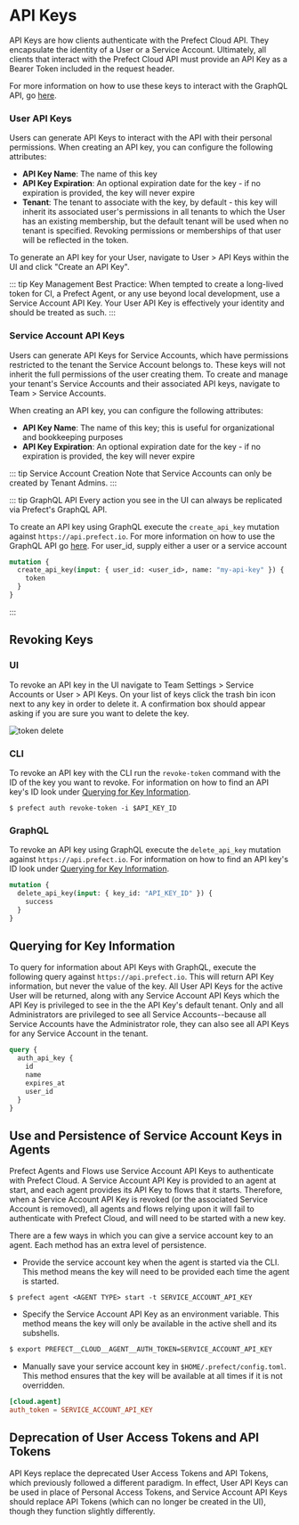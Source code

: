 # API Keys <Badge text="Cloud"/>

API Keys are how clients authenticate with the Prefect Cloud API.  They encapsulate the identity of a User or a Service Account.  Ultimately, all clients that interact with the Prefect Cloud API must provide an API Key as a Bearer Token included in the request header.

For more information on how to use these keys to interact with the GraphQL API, go [here](api.html).
### User API Keys

Users can generate API Keys to interact with the API with their personal permissions.  When creating an API key, you can configure the following attributes:

- **API Key Name**: The name of this key
- **API Key Expiration**: An optional expiration date for the key - if no expiration is provided, the key will never expire
- **Tenant**: The tenant to associate with the key, by default - this key will inherit its associated user's permissions in all tenants to which the User has an existing membership, but the default tenant will be used when no tenant is specified.  Revoking permissions or memberships of that user will be reflected in the token.

To generate an API key for your User, navigate to User > API Keys within the UI and click "Create an API Key".

::: tip Key Management
Best Practice: When tempted to create a long-lived token for CI, a Prefect Agent, or any use beyond local development, use a Service Account API Key.  Your User API Key is effectively your identity and should be treated as such.
:::

### Service Account API Keys

Users can generate API Keys for Service Accounts, which have permissions restricted to the tenant the Service Account belongs to. These keys will not inherit the full permissions of the user creating them. To create and manage your tenant's Service Accounts and their associated API keys, navigate to Team > Service Accounts.  

When creating an API key, you can configure the following attributes:

- **API Key Name**: The name of this key; this is useful for organizational and bookkeeping purposes
- **API Key Expiration**: An optional expiration date for the key - if no expiration is provided, the key will never expire

::: tip Service Account Creation
Note that Service Accounts can only be created by Tenant Admins.
:::

::: tip GraphQL API
Every action you see in the UI can always be replicated via Prefect's GraphQL API.

To create an API key using GraphQL execute the `create_api_key` mutation against `https://api.prefect.io`. For more information on how to use the GraphQL API go [here](api.html).
For user_id, supply either a user or a service account

```graphql
mutation {
  create_api_key(input: { user_id: <user_id>, name: "my-api-key" }) {
    token
  }
}
```
:::

## Revoking Keys

### UI

To revoke an API key in the UI navigate to Team Settings > Service Accounts or User > API Keys. On your list of keys click the trash bin icon next to any key in order to delete it. A confirmation box should appear asking if you are sure you want to delete the key.

![token delete](/token_delete.png)

### CLI

To revoke an API key with the CLI run the `revoke-token` command with the ID of the key you want to revoke. For information on how to find an API key's ID look under [Querying for Key Information](api_keys.html#querying-for-key-information).

```
$ prefect auth revoke-token -i $API_KEY_ID
```

### GraphQL

To revoke an API key using GraphQL execute the `delete_api_key` mutation against `https://api.prefect.io`. For information on how to find an API key's ID look under [Querying for Key Information](api_keys.html#querying-for-key-information).

```graphql
mutation {
  delete_api_key(input: { key_id: "API_KEY_ID" }) {
    success
  }
}
```

## Querying for Key Information

To query for information about API Keys with GraphQL, execute the following query against `https://api.prefect.io`. This will return API Key information, but never the value of the key.  All User API Keys for the active User will be returned, along with any Service Account API Keys which the API Key is privileged to see in the the API Key's default tenant.  Only and all Administrators are privileged to see all Service Accounts--because all Service Accounts have the Administrator role, they can also see all API Keys for any Service Account in the tenant.

```graphql
query {
  auth_api_key {
    id
    name
    expires_at
    user_id
  }
}
```

## Use and Persistence of Service Account Keys in Agents

Prefect Agents and Flows use Service Account API Keys to authenticate with Prefect Cloud.  A Service Account API Key is provided to an agent at start, and each agent provides its API Key to flows that it starts.  Therefore, when a Service Account API Key is revoked (or the associated Service Account is removed), all agents and flows relying upon it will fail to authenticate with Prefect Cloud, and will need to be started with a new key.  

There are a few ways in which you can give a service account key to an agent. Each method has an extra level of persistence.

- Provide the service account key when the agent is started via the CLI. This method means the key will need to be provided each time the agent is started.

```
$ prefect agent <AGENT TYPE> start -t SERVICE_ACCOUNT_API_KEY
```

- Specify the Service Account API Key as an environment variable. This method means the key will only be available in the active shell and its subshells.

```bash
$ export PREFECT__CLOUD__AGENT__AUTH_TOKEN=SERVICE_ACCOUNT_API_KEY
```

- Manually save your service account key in `$HOME/.prefect/config.toml`. This method ensures that the key will be available at all times if it is not overridden.

```toml
[cloud.agent]
auth_token = SERVICE_ACCOUNT_API_KEY
```

## Deprecation of User Access Tokens and API Tokens

API Keys replace the deprecated User Access Tokens and API Tokens, which previously followed a different paradigm.  In effect, User API Keys can be used in place of Personal Access Tokens, and Service Account API Keys should replace API Tokens (which can no longer be created in the UI), though they function slightly differently.
